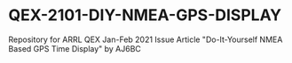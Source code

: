 # QEX-2101-DIY-NMEA-GPS-DISPLAY
Repository for ARRL QEX Jan-Feb 2021 Issue Article "Do-It-Yourself NMEA Based GPS Time Display" by AJ6BC
